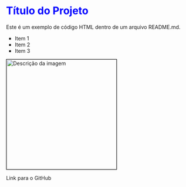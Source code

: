 
<!DOCTYPE html>
<html>
<head>
  <title>Título do Projeto</title>
  <style>
    h1 {
      color: blue;
    }

    p {
      font-size: 18px;
    }

    ul {
      list-style: square;
    }

    img {
      width: 300px;
      border: 1px solid black;
    }

    a {
      text-decoration: none;
    }
  </style>
</head>
<body>
  <h1>Título do Projeto</h1>

  <p>Este é um exemplo de código HTML dentro de um arquivo README.md.</p>

  <ul>
    <li>Item 1</li>
    <li>Item 2</li>
    <li>Item 3</li>
  </ul>

  <img src="caminho/para/imagem.jpg" alt="Descrição da imagem">

  <a href="https://github.com">Link para o GitHub</a>
</body>
</html>
